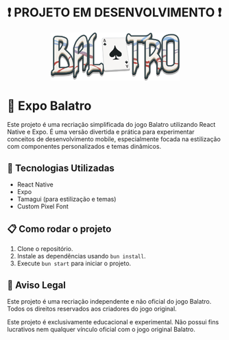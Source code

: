 # ❗ PROJETO EM DESENVOLVIMENTO ❗

<!-- Logo do projeto centralizada no topo -->
<div align="center">
    <img src="assets/images/balatro/logo.png" alt="Logo do Balatro" width="300">
</div>

# 🎴 Expo Balatro

Este projeto é uma recriação simplificada do jogo Balatro utilizando React Native e Expo. É uma versão divertida e prática para experimentar conceitos de desenvolvimento mobile, especialmente focada na estilização com componentes personalizados e temas dinâmicos.

## 🚀 Tecnologias Utilizadas

-   React Native
-   Expo
-   Tamagui (para estilização e temas)
-   Custom Pixel Font

## 📋 Como rodar o projeto

1. Clone o repositório.
2. Instale as dependências usando `bun install`.
3. Execute `bun start` para iniciar o projeto.

## 📌 Aviso Legal

Este projeto é uma recriação independente e não oficial do jogo Balatro. Todos os direitos reservados aos criadores do jogo original.

Este projeto é exclusivamente educacional e experimental. Não possui fins lucrativos nem qualquer vínculo oficial com o jogo original Balatro.
